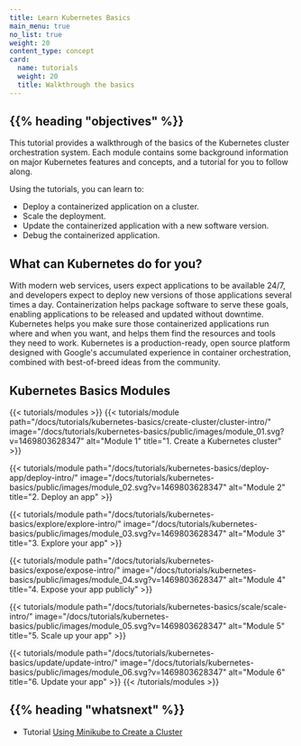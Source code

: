 ```yaml
---
title: Learn Kubernetes Basics
main_menu: true
no_list: true
weight: 20
content_type: concept
card:
  name: tutorials
  weight: 20
  title: Walkthrough the basics
---
```


## {{% heading "objectives" %}}

This tutorial provides a walkthrough of the basics of the Kubernetes cluster orchestration
system. Each module contains some background information on major Kubernetes features
and concepts, and a tutorial for you to follow along.

Using the tutorials, you can learn to:

* Deploy a containerized application on a cluster.
* Scale the deployment.
* Update the containerized application with a new software version.
* Debug the containerized application.

## What can Kubernetes do for you?

With modern web services, users expect applications to be available 24/7, and developers
expect to deploy new versions of those applications several times a day. Containerization
helps package software to serve these goals, enabling applications to be released and updated
without downtime. Kubernetes helps you make sure those containerized applications run where
and when you want, and helps them find the resources and tools they need to work. Kubernetes
is a production-ready, open source platform designed with Google's accumulated experience in
container orchestration, combined with best-of-breed ideas from the community.

## Kubernetes Basics Modules

<!-- For translators, translate only the values of the ‘alt’ and ‘title’ keys -->
{{< tutorials/modules >}}
  {{< tutorials/module
      path="/docs/tutorials/kubernetes-basics/create-cluster/cluster-intro/"
      image="/docs/tutorials/kubernetes-basics/public/images/module_01.svg?v=1469803628347"
      alt="Module 1"
      title="1. Create a Kubernetes cluster" >}}

  {{< tutorials/module
      path="/docs/tutorials/kubernetes-basics/deploy-app/deploy-intro/"
      image="/docs/tutorials/kubernetes-basics/public/images/module_02.svg?v=1469803628347"
      alt="Module 2"
      title="2. Deploy an app" >}}

  {{< tutorials/module
      path="/docs/tutorials/kubernetes-basics/explore/explore-intro/"
      image="/docs/tutorials/kubernetes-basics/public/images/module_03.svg?v=1469803628347"
      alt="Module 3"
      title="3. Explore your app" >}}

  {{< tutorials/module
      path="/docs/tutorials/kubernetes-basics/expose/expose-intro/"
      image="/docs/tutorials/kubernetes-basics/public/images/module_04.svg?v=1469803628347"
      alt="Module 4"
      title="4. Expose your app publicly" >}}

  {{< tutorials/module
      path="/docs/tutorials/kubernetes-basics/scale/scale-intro/"
      image="/docs/tutorials/kubernetes-basics/public/images/module_05.svg?v=1469803628347"
      alt="Module 5"
      title="5. Scale up your app" >}}

  {{< tutorials/module
      path="/docs/tutorials/kubernetes-basics/update/update-intro/"
      image="/docs/tutorials/kubernetes-basics/public/images/module_06.svg?v=1469803628347"
      alt="Module 6"
      title="6. Update your app" >}}
{{< /tutorials/modules >}}

## {{% heading "whatsnext" %}}

* Tutorial [Using Minikube to Create a Cluster](/docs/tutorials/kubernetes-basics/create-cluster/)
